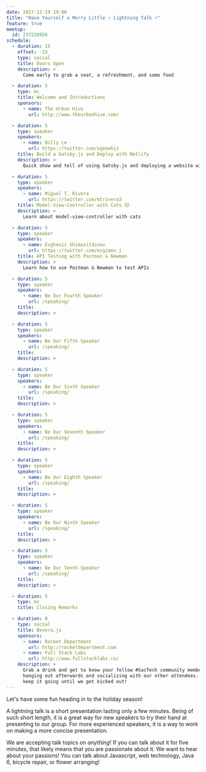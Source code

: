 ```yaml
---
date: 2017-12-19 19:00
title: "Have Yourself a Merry Little ⚡️ Lightning Talk ⚡️"
feature: true
meetup:
  id: 237210926
schedule:
  - duration: 15
    offset: -15
    type: social
    title: Doors Open
    description: >
      Come early to grab a seat, a refreshment, and some food

  - duration: 5
    type: mc
    title: Welcome and Introductions
    sponsors:
      - name: The Urban Hive
        url: http://www.theurbanhive.com/

  - duration: 5
    type: speaker
    speakers:
      - name: Billy Le
        url: https://twitter.com/xgeewhiz
    title: Build a Gatsby.js and Deploy with Netlify
    description: >
      Quick show and tell of using Gatsby.js and deploying a website with Netlify.

  - duration: 5
    type: speaker
    speakers:
      - name: Miguel T. Rivera
        url: https://twitter.com/mtrivera3
    title: Model-View-Controller with Cats 🐱
    description: >
      Learn about model-view-controller with cats

  - duration: 5
    type: speaker
    speakers:
      - name: Evghenii Ghimazitdinov
        url: https://twitter.com/evgimov_i
    title: API Testing with Postman & Newman
    description: >
      Learn how to use Postman & Newman to test APIs

  - duration: 5
    type: speaker
    speakers:
      - name: Be Our Fourth Speaker
        url: /speaking/
    title:
    description: >

  - duration: 5
    type: speaker
    speakers:
      - name: Be Our Fifth Speaker
        url: /speaking/
    title:
    description: >

  - duration: 5
    type: speaker
    speakers:
      - name: Be Our Sixth Speaker
        url: /speaking/
    title:
    description: >

  - duration: 5
    type: speaker
    speakers:
      - name: Be Our Seventh Speaker
        url: /speaking/
    title:
    description: >

  - duration: 5
    type: speaker
    speakers:
      - name: Be Our Eighth Speaker
        url: /speaking/
    title:
    description: >

  - duration: 5
    type: speaker
    speakers:
      - name: Be Our Ninth Speaker
        url: /speaking/
    title:
    description: >

  - duration: 5
    type: speaker
    speakers:
      - name: Be Our Tenth Speaker
        url: /speaking/
    title:
    description: >

  - duration: 5
    type: mc
    title: Closing Remarks

  - duration: 0
    type: social
    title: Bevera.js
    sponsors:
      - name: Rocket Department
        url: http://rocketdepartment.com
      - name: Full Stack Labs
        url: http://www.fullstacklabs.co/
    description: >
      Grab a drink and get to know your fellow #SacTech community members by
      hanging out afterwards and socializing with our other attendees. We'll
      keep it going until we get kicked out!
---
```


Let's have some fun heading in to the holiday season!

A lightning talk is a short presentation lasting only a few minutes. Being of such short length, it is a great way for new speakers to try their hand at presenting to our group. For more experienced speakers, it is a way to work on making a more concise presentation.

We are accepting talk topics on _anything_! If you can talk about it for five minutes, that likely means that you are passionate about it. We want to hear about your passions! You can talk about Javascript, web technology, Java 6, bicycle repair, or flower arranging!
